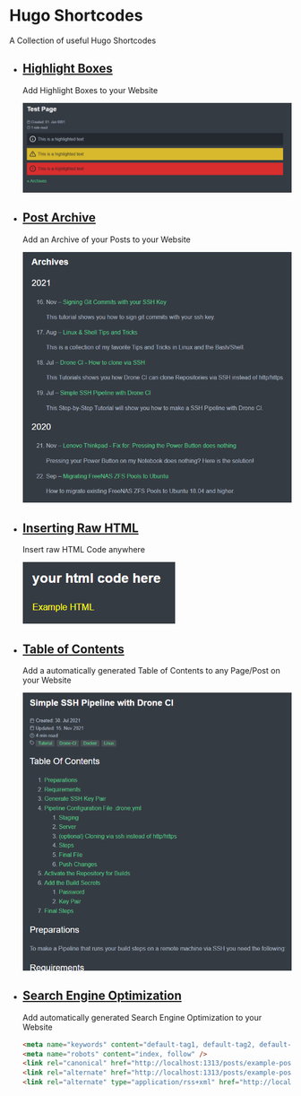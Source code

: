 # Hugo Shortcodes

A Collection of useful Hugo Shortcodes

- ## [Highlight Boxes](highlight)

    Add Highlight Boxes to your Website

    ![Example Highlight Boxes in Hugo](highlight/highlights.png)

- ## [Post Archive](post_archive)
  
    Add an Archive of your Posts to your Website

    ![Example Post Archive in Hugo](post_archive/post_archive.png)

- ## [Inserting Raw HTML](rawhtml)
    
    Insert raw HTML Code anywhere

    ![Example Inserting Raw HTML in Hugo](rawhtml/rawhtml.png)

- ## [Table of Contents](table_of_contents)

    Add a automatically generated Table of Contents to any Page/Post on your Website

    ![Example Table of Contents in hugo](table_of_contents/table_of_contents.png)

- ## [Search Engine Optimization](search_engine_optimization)

    Add automatically generated Search Engine Optimization to your Website

    ```html
    <meta name="keywords" content="default-tag1, default-tag2, default-tag3" />
    <meta name="robots" content="index, follow" />
    <link rel="canonical" href="http://localhost:1313/posts/example-post" />
    <link rel="alternate" href="http://localhost:1313/posts/example-post" hreflang="en-us" />
    <link rel="alternate" type="application/rss+xml" href="http://localhost:1313/index.xml" title="Example Blog" />
    ```
